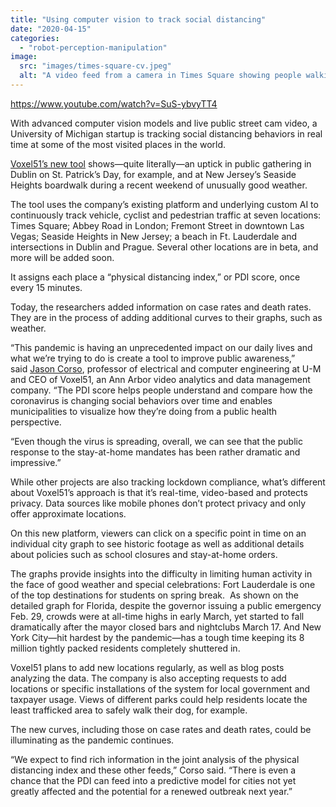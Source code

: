 ```yaml
---
title: "Using computer vision to track social distancing"
date: "2020-04-15"
categories: 
  - "robot-perception-manipulation"
image: 
  src: "images/times-square-cv.jpeg"
  alt: "A video feed from a camera in Times Square showing people walking around."
---
```


https://www.youtube.com/watch?v=SuS-ybvyTT4

With advanced computer vision models and live public street cam video, a University of Michigan startup is tracking social distancing behaviors in real time at some of the most visited places in the world.

[Voxel51’s new tool](https://pdi.voxel51.com/) shows—quite literally—an uptick in public gathering in Dublin on St. Patrick’s Day, for example, and at New Jersey’s Seaside Heights boardwalk during a recent weekend of unusually good weather.

<!--more-->

The tool uses the company’s existing platform and underlying custom AI to continuously track vehicle, cyclist and pedestrian traffic at seven locations: Times Square; Abbey Road in London; Fremont Street in downtown Las Vegas; Seaside Heights in New Jersey; a beach in Ft. Lauderdale and intersections in Dublin and Prague. Several other locations are in beta, and more will be added soon. 

It assigns each place a “physical distancing index,” or PDI score, once every 15 minutes.

Today, the researchers added information on case rates and death rates. They are in the process of adding additional curves to their graphs, such as weather.

“This pandemic is having an unprecedented impact on our daily lives and what we’re trying to do is create a tool to improve public awareness,” said [Jason Corso](https://2024.robotics.umich.edu/profile/jason-corso/), professor of electrical and computer engineering at U-M and CEO of Voxel51, an Ann Arbor video analytics and data management company. “The PDI score helps people understand and compare how the coronavirus is changing social behaviors over time and enables municipalities to visualize how they’re doing from a public health perspective. 

“Even though the virus is spreading, overall, we can see that the public response to the stay-at-home mandates has been rather dramatic and impressive.”

While other projects are also tracking lockdown compliance, what’s different about Voxel51’s approach is that it’s real-time, video-based and protects privacy. Data sources like mobile phones don’t protect privacy and only offer approximate locations.

On this new platform, viewers can click on a specific point in time on an individual city graph to see historic footage as well as additional details about policies such as school closures and stay-at-home orders.

The graphs provide insights into the difficulty in limiting human activity in the face of good weather and special celebrations: Fort Lauderdale is one of the top destinations for students on spring break.  As shown on the detailed graph for Florida, despite the governor issuing a public emergency Feb. 29, crowds were at all-time highs in early March, yet started to fall dramatically after the mayor closed bars and nightclubs March 17. And New York City—hit hardest by the pandemic—has a tough time keeping its 8 million tightly packed residents completely shuttered in.

Voxel51 plans to add new locations regularly, as well as blog posts analyzing the data. The company is also accepting requests to add locations or specific installations of the system for local government and taxpayer usage. Views of different parks could help residents locate the least trafficked area to safely walk their dog, for example.

The new curves, including those on case rates and death rates, could be illuminating as the pandemic continues.

“We expect to find rich information in the joint analysis of the physical distancing index and these other feeds,” Corso said. “There is even a chance that the PDI can feed into a predictive model for cities not yet greatly affected and the potential for a renewed outbreak next year.”
